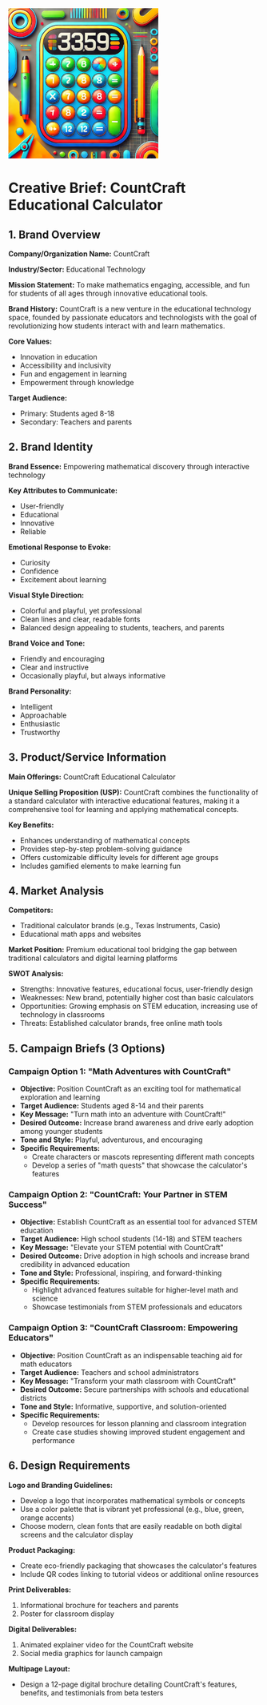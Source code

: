<img src="calculator.webp" width="300">

# Creative Brief: CountCraft Educational Calculator

## 1. Brand Overview

**Company/Organization Name:** CountCraft

**Industry/Sector:** Educational Technology

**Mission Statement:** To make mathematics engaging, accessible, and fun for students of all ages through innovative educational tools.

**Brand History:** CountCraft is a new venture in the educational technology space, founded by passionate educators and technologists with the goal of revolutionizing how students interact with and learn mathematics.

**Core Values:**
- Innovation in education
- Accessibility and inclusivity
- Fun and engagement in learning
- Empowerment through knowledge

**Target Audience:** 
- Primary: Students aged 8-18
- Secondary: Teachers and parents

## 2. Brand Identity

**Brand Essence:** Empowering mathematical discovery through interactive technology

**Key Attributes to Communicate:**
- User-friendly
- Educational
- Innovative
- Reliable

**Emotional Response to Evoke:**
- Curiosity
- Confidence
- Excitement about learning

**Visual Style Direction:**
- Colorful and playful, yet professional
- Clean lines and clear, readable fonts
- Balanced design appealing to students, teachers, and parents

**Brand Voice and Tone:**
- Friendly and encouraging
- Clear and instructive
- Occasionally playful, but always informative

**Brand Personality:**
- Intelligent
- Approachable
- Enthusiastic
- Trustworthy

## 3. Product/Service Information

**Main Offerings:** CountCraft Educational Calculator

**Unique Selling Proposition (USP):** CountCraft combines the functionality of a standard calculator with interactive educational features, making it a comprehensive tool for learning and applying mathematical concepts.

**Key Benefits:**
- Enhances understanding of mathematical concepts
- Provides step-by-step problem-solving guidance
- Offers customizable difficulty levels for different age groups
- Includes gamified elements to make learning fun

## 4. Market Analysis

**Competitors:**
- Traditional calculator brands (e.g., Texas Instruments, Casio)
- Educational math apps and websites

**Market Position:** Premium educational tool bridging the gap between traditional calculators and digital learning platforms

**SWOT Analysis:**
- Strengths: Innovative features, educational focus, user-friendly design
- Weaknesses: New brand, potentially higher cost than basic calculators
- Opportunities: Growing emphasis on STEM education, increasing use of technology in classrooms
- Threats: Established calculator brands, free online math tools

## 5. Campaign Briefs (3 Options)

### Campaign Option 1: "Math Adventures with CountCraft"

- **Objective:** Position CountCraft as an exciting tool for mathematical exploration and learning
- **Target Audience:** Students aged 8-14 and their parents
- **Key Message:** "Turn math into an adventure with CountCraft!"
- **Desired Outcome:** Increase brand awareness and drive early adoption among younger students
- **Tone and Style:** Playful, adventurous, and encouraging
- **Specific Requirements:** 
  - Create characters or mascots representing different math concepts
  - Develop a series of "math quests" that showcase the calculator's features

### Campaign Option 2: "CountCraft: Your Partner in STEM Success"

- **Objective:** Establish CountCraft as an essential tool for advanced STEM education
- **Target Audience:** High school students (14-18) and STEM teachers
- **Key Message:** "Elevate your STEM potential with CountCraft"
- **Desired Outcome:** Drive adoption in high schools and increase brand credibility in advanced education
- **Tone and Style:** Professional, inspiring, and forward-thinking
- **Specific Requirements:**
  - Highlight advanced features suitable for higher-level math and science
  - Showcase testimonials from STEM professionals and educators

### Campaign Option 3: "CountCraft Classroom: Empowering Educators"

- **Objective:** Position CountCraft as an indispensable teaching aid for math educators
- **Target Audience:** Teachers and school administrators
- **Key Message:** "Transform your math classroom with CountCraft"
- **Desired Outcome:** Secure partnerships with schools and educational districts
- **Tone and Style:** Informative, supportive, and solution-oriented
- **Specific Requirements:**
  - Develop resources for lesson planning and classroom integration
  - Create case studies showing improved student engagement and performance

## 6. Design Requirements

**Logo and Branding Guidelines:**
- Develop a logo that incorporates mathematical symbols or concepts
- Use a color palette that is vibrant yet professional (e.g., blue, green, orange accents)
- Choose modern, clean fonts that are easily readable on both digital screens and the calculator display

**Product Packaging:**
- Create eco-friendly packaging that showcases the calculator's features
- Include QR codes linking to tutorial videos or additional online resources

**Print Deliverables:**
1. Informational brochure for teachers and parents
2. Poster for classroom display

**Digital Deliverables:**
1. Animated explainer video for the CountCraft website
2. Social media graphics for launch campaign

**Multipage Layout:**
- Design a 12-page digital brochure detailing CountCraft's features, benefits, and testimonials from beta testers
